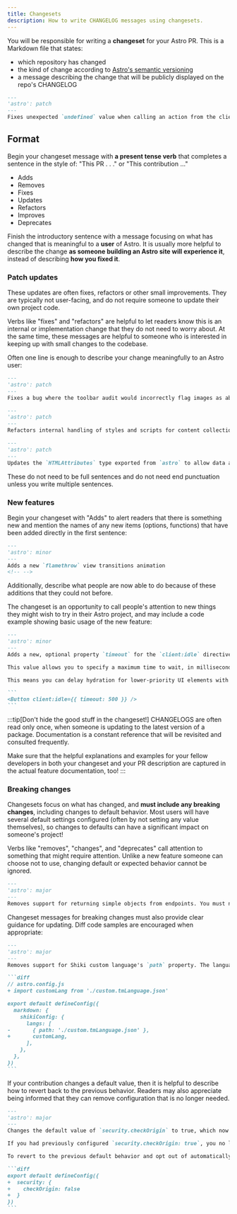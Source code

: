 ```yaml
---
title: Changesets
description: How to write CHANGELOG messages using changesets.
---
```


You will be responsible for writing a **changeset** for your Astro PR. This is a Markdown file that states:

- which repository has changed
- the kind of change according to [Astro's semantic versioning](https://docs.astro.build/en/upgrade-astro/#semantic-versioning)
- a message describing the change that will be publicly displayed on the repo's CHANGELOG

```md title="my-super-cool-changeset.md" wrap
---
'astro': patch
---
Fixes unexpected `undefined` value when calling an action from the client without a return value
```

## Format

Begin your changeset message with **a present tense verb** that completes a sentence in the style of: "This PR . . ." or "This contribution ..."

- Adds
- Removes
- Fixes
- Updates
- Refactors
- Improves
- Deprecates

Finish the introductory sentence with a message focusing on what has changed that is meaningful to a **user** of Astro. It is usually more helpful to describe the change **as someone building an Astro site will experience it**, instead of describing **how you fixed it**.

### Patch updates

These updates are often fixes, refactors or other small improvements. They are typically not user-facing, and do not require someone to update their own project code. 

Verbs like "fixes" and "refactors" are helpful to let readers know this is an internal or implementation change that they do not need to worry about. At the same time, these messages are helpful to someone who is interested in keeping up with small changes to the codebase. 

 Often one line is enough to describe your change meaningfully to an Astro user:

```md title="my-patch-changeset.md" wrap
---
'astro': patch
---
Fixes a bug where the toolbar audit would incorrectly flag images as above the fold
```

```md title="my-patch-changeset.md" wrap
---
'astro': patch
---
Refactors internal handling of styles and scripts for content collections to improve build performance
```

```md title="my-patch-changeset.md" wrap
---
'astro': patch
---
Updates the `HTMLAttributes` type exported from `astro` to allow data attributes
```

These do not need to be full sentences and do not need end punctuation unless you write multiple sentences.

### New features

Begin your changeset with "Adds" to alert readers that there is something new and mention the names of any new items (options, functions) that have been added directly in the first sentence: 

```md title="my-minor-changeset.md" wrap
---
'astro': minor
---
Adds a new `flamethrow` view transitions animation
<!-- -->
```


Additionally, describe what people are now able to do because of these additions that they could not before. 

The changeset is an opportunity to call people's attention to new things they might wish to try in their Astro project, and may include a code example showing basic usage of the new feature:

``````md wrap title="my-minor-changeset.md"
---
'astro': minor
---
Adds a new, optional property `timeout` for the `client:idle` directive

This value allows you to specify a maximum time to wait, in milliseconds, before hydrating a UI framework component, even if the page is not yet done with its initial load. 

This means you can delay hydration for lower-priority UI elements with more control to ensure your element is interactive within a specified time frame.

```
<Button client:idle={{ timeout: 500 }} />
```
``````

:::tip[Don't hide the good stuff in the changeset!]
CHANGELOGS are often read only once, when someone is updating to the latest version of a package. Documentation is a constant reference that will be revisited and consulted frequently.

Make sure that the helpful explanations and examples for your fellow developers in both your changeset and your PR description are captured in the actual feature documentation, too!
:::

### Breaking changes

Changesets focus on what has changed, and **must include any breaking changes**, including changes to default behavior. Most users will have several default settings configured (often by not setting any value themselves), so changes to defaults can have a significant impact on someone's project!

Verbs like "removes", "changes", and "deprecates" call attention to something that might require attention. Unlike a new feature someone can choose not to use, changing default or expected behavior cannot be ignored.

```md title="my-major-changeset.md" wrap
---
'astro': major
---
Removes support for returning simple objects from endpoints. You must now return a `Response` instead.
```

Changeset messages for breaking changes must also provide clear guidance for updating. Diff code samples are encouraged when appropriate:

``````md title="my-major-changeset.md" wrap
---
'astro': major
---
Removes support for Shiki custom language's `path` property. The language JSON file must now be imported and passed to the option instead.

```diff
// astro.config.js
+ import customLang from './custom.tmLanguage.json'

export default defineConfig({
  markdown: {
    shikiConfig: {
      langs: [
-       { path: './custom.tmLanguage.json' },
+       customLang,
      ],
    },
  },
})
```
``````

If your contribution changes a default value, then it is helpful to describe how to revert back to the previous behavior. Readers may also appreciate being informed that they can remove configuration that is no longer needed.

``````md title="my-major-changeset.md" wrap
---
'astro': major
---
Changes the default value of `security.checkOrigin` to true, which now enables Cross-Site Request Forgery (CSRF) protection by default for pages rendered on demand.

If you had previously configured `security.checkOrigin: true`, you no longer need this set in your Astro config. This is now the default and it is safe to remove.

To revert to the previous default behavior and opt out of automatically checking that the “origin” header matches the URL sent by each request, you must now explicitly set `security.checkOrigin: false`:

```diff
export default defineConfig({
+  security: {
+    checkOrigin: false
+  }
})
```

``````